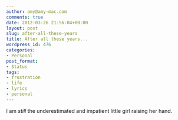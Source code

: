 ```yaml
---
author: amy@amy-mac.com
comments: true
date: 2012-03-26 21:56:04+00:00
layout: post
slug: after-all-these-years
title: After all these years...
wordpress_id: 476
categories:
- Personal
post_format:
- Status
tags:
- frustration
- life
- lyrics
- personal
---
```


I am _still_ the underestimated and impatient little girl raising her hand.
